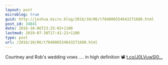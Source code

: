 ```yaml
---
layout: post
microblog: true
guid: http://joshua.micro.blog/2016/10/06/t784006554643271680.html
post_id: 34841
date: 2016-10-06T23:25:03+1100
lastmod: 2019-07-30T17:41:21+1100
type: post
url: /2016/10/06/t784006554643271680.html
---
```

Courtney and Rob's wedding vows .... in high definition 📽 [t.co/J0LVuwSl0...](https://t.co/J0LVuwSl0y)
